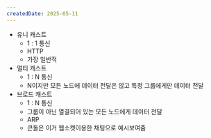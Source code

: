 ```yaml
---
createdDate: 2025-05-11
---
```

- 유니 캐스트
	- 1 : 1 통신
	- HTTP
	- 가장 일반적
- 멀티 캐스트
	- 1 : N 통신
	- N이지만 모든 노드에 데이터 전달은 않고 특정 그룹에게만 데이터 전달
- 브로드 캐스트
	- 1 : N 통신
	- 그룹이 아닌 열결되어 있는 모든 노드에게 데이터 전달
	- ARP
	- 큰돌은 이거 웹소켓이용한 채팅으로 예시보여줌